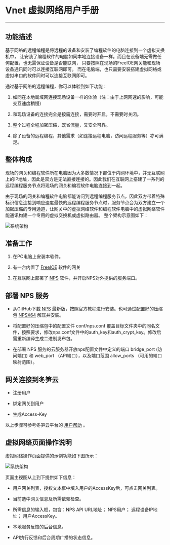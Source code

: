 # Vnet 虚拟网络用户手册

---------------------

## 功能描述

基于网络的远程编程是将远程的设备和安装了编程软件的电脑连接到一个虚拟交换机中，
让安装了编程软件的电脑如同本地连接设备一样。而且在设备端无需做任何配置，也无需保证设备是否能联网，
只要按照在现场的FreeIOE网关能和现场设备通讯同时可以连接互联网即可。
而在电脑端，也只需要安装搭建虚拟网络或虚拟串口的软件同时可以连接互联网即可。

通过基于网络的远程编程，你可以体验到如下功能：

1. 如同在本地局域网连接现场设备一样的体验（注：由于上网网速的影响，可能交互速度稍慢）

2. 和现场设备的连接完全是按需连接，需要时开启，不需要时关闭。

3. 整个过程全程加密压缩，既省流量，又安全可靠。

4. 除了设备的远程编程，其他需求（如连接远程电脑，访问远程服务等）亦可满足。


## 整体构成

现场的网关和编程软件所在电脑因为大多数情况下都位于内网环境中，并无互联网上的IP地址，因此是双方是无法直接连接的。因此我们在互联网上搭建了一系列的远程编程服务节点将现场的网关和编程软件电脑连接到一起。

由于现场的网关和编程软件电脑都能访问到远程编程服务节点，因此双方带着特殊标识信息连接到响应速度最快的远程编程服务节点时，服务节点会为双方建立一个加密压缩的专用通道，让网关中的虚拟网络软件和编程软件电脑中的虚拟网络软件能通讯构建一个专用的虚拟交换机或虚拟路由器。
整个架构示意图如下：


![系统架构](static/imgs/system-topo.png)


##  准备工作

1. 在PC电脑上安装本软件。

2. 有一台内置了 [FreeIOE](https://freeioe.org) 软件的网关

3. 在互联网上部署了 [NPS](https://github.com/ehang-io/nps) 软件，并开启NPS对外提供的服务端口。

## 部署 NPS 服务

* 从GitHub下载 [NPS](https://github.com/ehang-io/nps)  最新版，按照官方教程进行安装。也可通过配置好的压缩包 [NPSX64](https://thingscloud.oss-cn-beijing.aliyuncs.com/download/nps/nps.zip) 解压并安装。

* 将配置好的压缩包中的配置文件 conf/nps.conf 覆盖目标文件夹中的同名文件，按照要求，修改nps.conf文件中的auth_key和auth_crypt_key。修改后需重新编译生成二进制发布包。

* 在部署 NPS 服务的云服务器开放nps配置文件中定义的端口 bridge_port (访问端口) 和 web_port （API端口），以及端口范围 allow_ports （可用的端口映射范围）。

## 网关连接到冬笋云

* 注册用户

* 绑定网关到用户

* 生成Access-Key

以上步骤可参考冬笋云平台的 [用户帮助](http://help.cloud.thingsroot.com/guide/quick_start) 。


## 虚拟网络页面操作说明

虚拟网络操作页面提供的示例功能如下图所示：

![系统架构](static/imgs/vnet-page1.png)

页面主视图从上到下提供如下信息：

* 用户网关列表，授权文本框中填入用户的AccessKey后，可点击网关列表。

* 当前选中网关信息及所需依赖检查。

* 所需信息的输入框，包含：NPS API URL地址； NPS用户； 远程设备IP地址； 用户AccessKey。

* 本地服务反馈的后台信息。

* API执行反馈和后台周期广播的状态信息。
